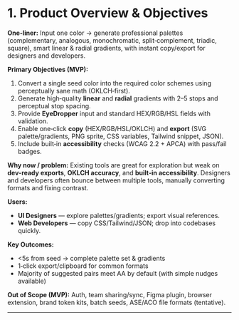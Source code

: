 # 1. Product Overview & Objectives

**One‑liner:** Input one color → generate professional palettes (complementary, analogous, monochromatic, split‑complement, triadic, square), smart linear & radial gradients, with instant copy/export for designers and developers.

**Primary Objectives (MVP):**

1. Convert a single seed color into the required color schemes using perceptually sane math (OKLCH‑first).
2. Generate high‑quality **linear** and **radial** gradients with 2–5 stops and perceptual stop spacing.
3. Provide **EyeDropper** input and standard HEX/RGB/HSL fields with validation.
4. Enable one‑click **copy** (HEX/RGB/HSL/OKLCH) and **export** (SVG palette/gradients, PNG sprite, CSS variables, Tailwind snippet, JSON).
5. Include built‑in **accessibility** checks (WCAG 2.2 + APCA) with pass/fail badges.

**Why now / problem:** Existing tools are great for exploration but weak on **dev‑ready exports**, **OKLCH accuracy**, and **built‑in accessibility**. Designers and developers often bounce between multiple tools, manually converting formats and fixing contrast.

**Users:**

* **UI Designers** — explore palettes/gradients; export visual references.
* **Web Developers** — copy CSS/Tailwind/JSON; drop into codebases quickly.

**Key Outcomes:**

* <5s from seed → complete palette set & gradients
* 1‑click export/clipboard for common formats
* Majority of suggested pairs meet AA by default (with simple nudges available)

**Out of Scope (MVP):** Auth, team sharing/sync, Figma plugin, browser extension, brand token kits, batch seeds, ASE/ACO file formats (tentative).

---
